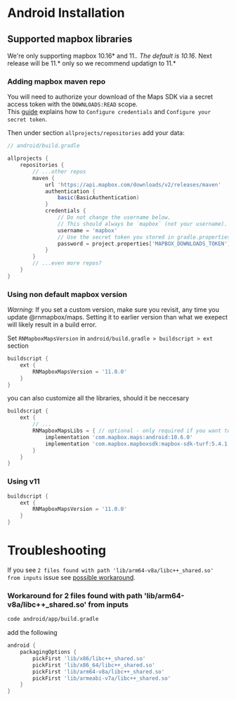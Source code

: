 # Android Installation

## Supported mapbox libraries

We're only supporting mapbox 10.16* and 11.*. The default is 10.16*. 
Next release will be 11.* only so we recommend updatign to 11.*

### Adding mapbox maven repo

You will need to authorize your download of the Maps SDK via a secret access token with the `DOWNLOADS:READ` scope.  
This [guide](https://docs.mapbox.com/android/maps/guides/install/#configure-credentials) explains how to `Configure credentials` and `Configure your secret token`.

Then under section `allprojects/repositories` add your data:

```groovy
// android/build.gradle

allprojects {
    repositories {
        // ...other repos
        maven {
            url 'https://api.mapbox.com/downloads/v2/releases/maven'
            authentication {
                basic(BasicAuthentication)
            }
            credentials {
                // Do not change the username below.
                // This should always be `mapbox` (not your username).
                username = 'mapbox'
                // Use the secret token you stored in gradle.properties as the password
                password = project.properties['MAPBOX_DOWNLOADS_TOKEN'] ?: ""
            }
        }
        // ...even more repos?
    }
}
```

### Using non default mapbox version

*Warning*: If you set a custom version, make sure you revisit, any time you update @rnmapbox/maps. Setting it to earlier version than what we exepect will likely result in a build error.

Set `RNMapboxMapsVersion` in `android/build.gradle > buildscript > ext` section


```groovy
buildscript {
    ext {
        RNMapboxMapsVersion = '11.0.0'
    }
}
```

you can also customize all the libraries, should it be neccesary

```groovy
buildscript {
    ext {
        // ...
        RNMapboxMapsLibs = { // optional - only required if you want to customize it
            implementation 'com.mapbox.maps:android:10.6.0'
            implementation 'com.mapbox.mapboxsdk:mapbox-sdk-turf:5.4.1'
        }
    }
}
```

### Using v11

```groovy
buildscript {
    ext {
        RNMapboxMapsVersion = '11.0.0'
    }
}
```

# Troubleshooting

If you see `2 files found with path 'lib/arm64-v8a/libc++_shared.so' from inputs` issue see [possible workaround](#workaround-for-2-files-found-with-path-libarm64-v8alibc_sharedso-from-inputs).


### Workaround for 2 files found with path 'lib/arm64-v8a/libc++_shared.so' from inputs

```sh
code android/app/build.gradle
```

add the following
```gradle
android {
    packagingOptions {
        pickFirst 'lib/x86/libc++_shared.so'
        pickFirst 'lib/x86_64/libc++_shared.so'
        pickFirst 'lib/arm64-v8a/libc++_shared.so'
        pickFirst 'lib/armeabi-v7a/libc++_shared.so'
    }
}
```


